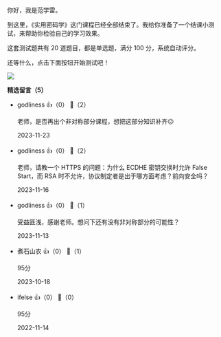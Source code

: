 你好，我是范学雷。

到这里，《实用密码学》这门课程已经全部结束了。我给你准备了一个结课小测试，来帮助你检验自己的学习效果。

这套测试题共有 20 道题目，都是单选题，满分 100 分，系统自动评分。

还等什么，点击下面按钮开始测试吧！

[![](https://static001.geekbang.org/resource/image/28/a4/28d1be62669b4f3cc01c36466bf811a4.png?wh=1142%2A201)](http://time.geekbang.org/quiz/intro?act_id=360&exam_id=980)
<div><strong>精选留言（5）</strong></div><ul>
<li><span>godliness</span> 👍（0） 💬（2）<p>老师，是否再出个非对称部分课程，想把这部分知识补齐😖</p>2023-11-23</li><br/><li><span>godliness</span> 👍（0） 💬（2）<p>老师，请教一个 HTTPS 的问题：为什么 ECDHE 密钥交换时允许 False Start，而 RSA 时不允许，协议制定者是出于哪方面考虑？前向安全吗？</p>2023-11-16</li><br/><li><span>godliness</span> 👍（0） 💬（1）<p>受益匪浅，感谢老师。想问下还有没有非对称部分的可能性？</p>2023-11-13</li><br/><li><span>煮石山农</span> 👍（0） 💬（1）<p>95分</p>2023-10-18</li><br/><li><span>ifelse</span> 👍（0） 💬（0）<p>95分</p>2022-11-14</li><br/>
</ul>